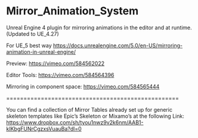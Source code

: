 # Mirror_Animation_System
Unreal Engine 4 plugin for mirroring animations in the editor and at runtime.
(Updated to UE_4.27)

For UE_5 best way https://docs.unrealengine.com/5.0/en-US/mirroring-animation-in-unreal-engine/

Preview: https://vimeo.com/584562022

Editor Tools: https://vimeo.com/584564396

Mirroring in component space: https://vimeo.com/584565444

==================================================

You can find a collection of Mirror Tables already set up for generic
skeleton templates like Epic’s Skeleton or Mixamo’s at the following Link:
https://www.dropbox.com/sh/tyou1nwz9v2k6nm/AAB1-kIKbgFUNrCgzxsVuauBa?dl=0
